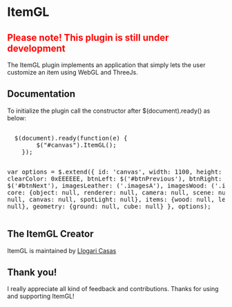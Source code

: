 # ItemGL

<h2 style="color: red;">Please note! This plugin is still under development</h2>
<p>The ItemGL plugin implements an application that simply lets the user customize an item using WebGL and ThreeJs.</p>


<h2>Documentation</h2>
<p>To initialize the plugin call the constructor after $(document).ready() as below:</p>
<pre>  
  $(document).ready(function(e) {
		$("#canvas").ItemGL();
 	});

 var options =  $.extend({
			id: 'canvas',
			width: 1100,
			height: 650,
			clearColor: 0xEEEEEE,
			btnLeft: $('#btnPrevious'),
			btnRight: $('#btnNext'),
			imagesLeather: ('.imagesA'),
			imagesWood: ('.imagesB'),
			core: {object: null, renderer: null, camera: null, scene: null, light: null, canvas: null, spotLight: null},
			items: {wood: null, leather: null},
			geometry: {ground: null, cube: null}
	}, options);
</pre>
<h2>The ItemGL Creator</h2>
<p>ItemGL is maintained by <a href="https://github.com/llogaricasas" target="_blank">Llogari Casas</a></p>

<h2>Thank you!</h2>
<p>I really appreciate all kind of feedback and contributions. Thanks for using and supporting ItemGL!</p>
